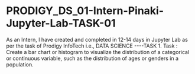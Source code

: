 # PRODIGY_DS_01-Intern-Pinaki-Jupyter-Lab-TASK-01
As an Intern, I have created and completed in 12-14 days in Jupyter Lab as per the task of Prodigy InfoTech i.e., DATA SCIENCE ----TASK 1. 
Task : Create a bar chart or histogram to visualize the distribution of a categorical or continuous variable, such as the distribution of ages or genders in a population.




